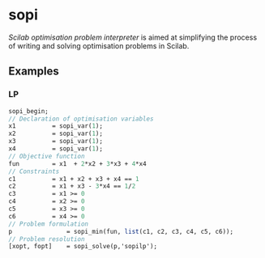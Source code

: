 # sopi

*Scilab optimisation problem interpreter* is aimed at simplifying the process of writing and solving optimisation problems in Scilab.


## Examples

### LP 

```scilab 
sopi_begin;
// Declaration of optimisation variables 
x1          = sopi_var(1);                 
x2          = sopi_var(1);
x3          = sopi_var(1);
x4          = sopi_var(1);
// Objective function
fun         = x1  + 2*x2 + 3*x3 + 4*x4   
// Constraints
c1          = x1 + x2 + x3 + x4 == 1
c2          = x1 + x3 - 3*x4 == 1/2
c3          = x1 >= 0
c4          = x2 >= 0
c5          = x3 >= 0
c6          = x4 >= 0
// Problem formulation
p               = sopi_min(fun, list(c1, c2, c3, c4, c5, c6));
// Problem resolution
[xopt, fopt]    = sopi_solve(p,'sopilp');
```
